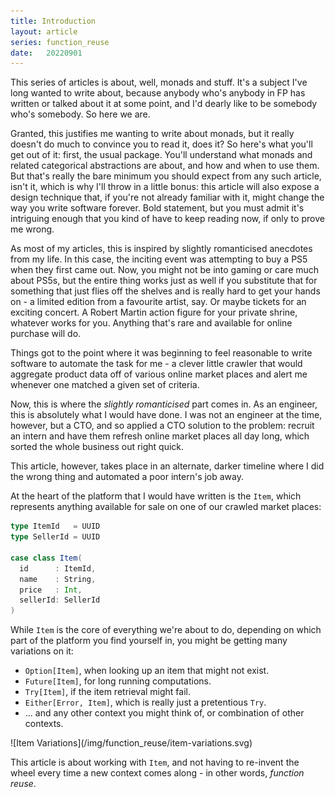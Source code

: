 ```yaml
---
title: Introduction
layout: article
series: function_reuse
date:   20220901
---
```


This series of articles is about, well, monads and stuff. It's a subject I've long wanted to write about, because anybody who's anybody in FP has written or talked about it at some point, and I'd dearly like to be somebody who's somebody. So here we are.

Granted, this justifies me wanting to write about monads, but it really doesn't do much to convince you to read it, does it? So here's what you'll get out of it: first, the usual package. You'll understand what monads and related categorical abstractions are about, and how and when to use them. But that's really the bare minimum you should expect from any such article, isn't it, which is why I'll throw in a little bonus: this article will also expose a design technique that, if you're not already familiar with it, might change the way you write software forever. Bold statement, but you must admit it's intriguing enough that you kind of have to keep reading now, if only to prove me wrong.

As most of my articles, this is inspired by slightly romanticised anecdotes from my life. In this case, the inciting event was attempting to buy a PS5 when they first came out. Now, you might not be into gaming or care much about PS5s, but the entire thing works just as well if you substitute that for something that just flies off the shelves and is really hard to get your hands on - a limited edition from a favourite artist, say. Or maybe tickets for an exciting concert. A Robert Martin action figure for your private shrine, whatever works for you. Anything that's rare and available for online purchase will do.

Things got to the point where it was beginning to feel reasonable to write software to automate the task for me - a clever little crawler that would aggregate product data off of various online market places and alert me whenever one matched a given set of criteria.

Now, this is where the _slightly romanticised_ part comes in. As an engineer, this is absolutely what I would have done. I was not an engineer at the time, however, but a CTO, and so applied a CTO solution to the problem: recruit an intern and have them refresh online market places all day long, which sorted the whole business out right quick.

This article, however, takes place in an alternate, darker timeline where I did the wrong thing and automated a poor intern's job away.

At the heart of the platform that I would have written is the `Item`, which represents anything available for sale on one of our crawled market places:

```scala
type ItemId   = UUID
type SellerId = UUID

case class Item(
  id      : ItemId,
  name    : String,
  price   : Int,
  sellerId: SellerId
)
```

While `Item` is the core of everything we're about to do, depending on which part of the platform you find yourself in, you might be getting many variations on it:
* `Option[Item]`, when looking up an item that might not exist.
* `Future[Item]`, for long running computations.
* `Try[Item]`, if the item retrieval might fail.
* `Either[Error, Item]`, which is really just a pretentious `Try`.
* ... and any other context you might think of, or combination of other contexts.

<span class="figure">
![Item Variations](/img/function_reuse/item-variations.svg)
</span>

This article is about working with `Item`, and not having to re-invent the wheel every time a new context comes along - in other words, _function reuse_.
